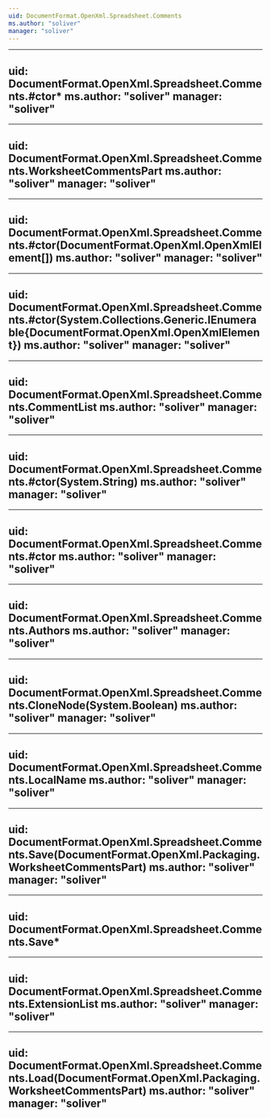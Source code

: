 ```yaml
---
uid: DocumentFormat.OpenXml.Spreadsheet.Comments
ms.author: "soliver"
manager: "soliver"
---
```


---
uid: DocumentFormat.OpenXml.Spreadsheet.Comments.#ctor*
ms.author: "soliver"
manager: "soliver"
---

---
uid: DocumentFormat.OpenXml.Spreadsheet.Comments.WorksheetCommentsPart
ms.author: "soliver"
manager: "soliver"
---

---
uid: DocumentFormat.OpenXml.Spreadsheet.Comments.#ctor(DocumentFormat.OpenXml.OpenXmlElement[])
ms.author: "soliver"
manager: "soliver"
---

---
uid: DocumentFormat.OpenXml.Spreadsheet.Comments.#ctor(System.Collections.Generic.IEnumerable{DocumentFormat.OpenXml.OpenXmlElement})
ms.author: "soliver"
manager: "soliver"
---

---
uid: DocumentFormat.OpenXml.Spreadsheet.Comments.CommentList
ms.author: "soliver"
manager: "soliver"
---

---
uid: DocumentFormat.OpenXml.Spreadsheet.Comments.#ctor(System.String)
ms.author: "soliver"
manager: "soliver"
---

---
uid: DocumentFormat.OpenXml.Spreadsheet.Comments.#ctor
ms.author: "soliver"
manager: "soliver"
---

---
uid: DocumentFormat.OpenXml.Spreadsheet.Comments.Authors
ms.author: "soliver"
manager: "soliver"
---

---
uid: DocumentFormat.OpenXml.Spreadsheet.Comments.CloneNode(System.Boolean)
ms.author: "soliver"
manager: "soliver"
---

---
uid: DocumentFormat.OpenXml.Spreadsheet.Comments.LocalName
ms.author: "soliver"
manager: "soliver"
---

---
uid: DocumentFormat.OpenXml.Spreadsheet.Comments.Save(DocumentFormat.OpenXml.Packaging.WorksheetCommentsPart)
ms.author: "soliver"
manager: "soliver"
---

---
uid: DocumentFormat.OpenXml.Spreadsheet.Comments.Save*
---

---
uid: DocumentFormat.OpenXml.Spreadsheet.Comments.ExtensionList
ms.author: "soliver"
manager: "soliver"
---

---
uid: DocumentFormat.OpenXml.Spreadsheet.Comments.Load(DocumentFormat.OpenXml.Packaging.WorksheetCommentsPart)
ms.author: "soliver"
manager: "soliver"
---
